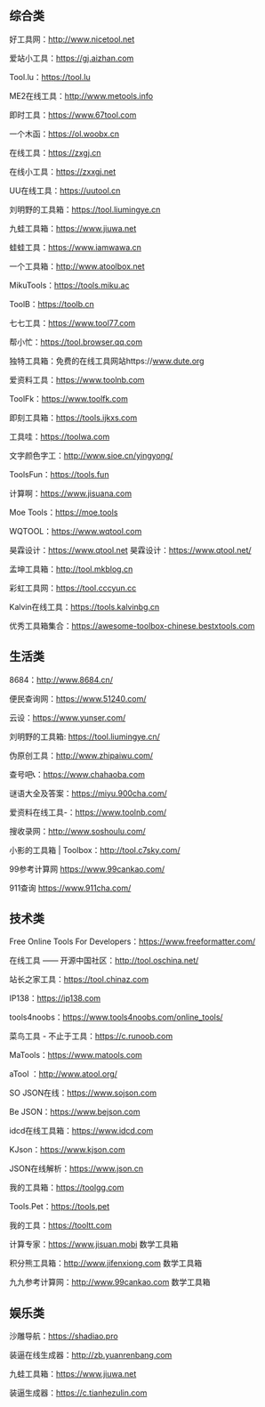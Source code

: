 ## 综合类

好工具网：http://www.nicetool.net

爱站小工具：https://gj.aizhan.com

Tool.lu：https://tool.lu

ME2在线工具：http://www.metools.info

即时工具：https://www.67tool.com

一个木函：https://ol.woobx.cn

在线工具：https://zxgj.cn

在线小工具：https://zxxgj.net

UU在线工具：https://uutool.cn

刘明野的工具箱：https://tool.liumingye.cn

九蛙工具箱：https://www.jiuwa.net

蛙蛙工具：https://www.iamwawa.cn

一个工具箱：http://www.atoolbox.net

MikuTools：https://tools.miku.ac

ToolB：https://toolb.cn

七七工具：https://www.tool77.com

帮小忙：https://tool.browser.qq.com

独特工具箱：免费的在线工具网站https://www.dute.org

爱资料工具：https://www.toolnb.com

ToolFk：https://www.toolfk.com

即刻工具箱：https://tools.ijkxs.com

工具哇：https://toolwa.com

文字颜色字工：http://www.sioe.cn/yingyong/

ToolsFun：https://tools.fun

计算啊：https://www.jisuana.com

Moe Tools：https://moe.tools

WQTOOL：https://www.wqtool.com

昊霖设计：https://www.qtool.net  昊霖设计：https://www.qtool.net/


孟坤工具箱：http://tool.mkblog.cn

彩虹工具网：https://tool.cccyun.cc

Kalvin在线工具：https://tools.kalvinbg.cn

优秀工具箱集合：https://awesome-toolbox-chinese.bestxtools.com

## 生活类

8684：http://www.8684.cn/

便民查询网：https://www.51240.com/

云设：https://www.yunser.com/

刘明野的工具箱: https://tool.liumingye.cn/

伪原创工具：http://www.zhipaiwu.com/

 查号吧📞：https://www.chahaoba.com

谜语大全及答案：https://miyu.900cha.com/

爱资料在线工具-：https://www.toolnb.com/

搜收录网：http://www.soshoulu.com/

小影的工具箱 | Toolbox：http://tool.c7sky.com/

99参考计算网 https://www.99cankao.com/

911查询 https://www.911cha.com/

## 技术类

Free Online Tools For Developers：https://www.freeformatter.com/

在线工具 —— 开源中国社区：http://tool.oschina.net/

站长之家工具：https://tool.chinaz.com

IP138：https://ip138.com

tools4noobs：https://www.tools4noobs.com/online_tools/

菜鸟工具 - 不止于工具：https://c.runoob.com

MaTools：https://www.matools.com

aTool ：http://www.atool.org/

SO JSON在线：https://www.sojson.com

Be JSON：https://www.bejson.com

idcd在线工具箱：https://www.idcd.com

KJson：https://www.kjson.com

JSON在线解析：https://www.json.cn

我的工具箱：https://toolgg.com

Tools.Pet：https://tools.pet

我的工具：https://tooltt.com

计算专家：https://www.jisuan.mobi 数学工具箱

积分熊工具箱：http://www.jifenxiong.com 数学工具箱

九九参考计算网：http://www.99cankao.com 数学工具箱

## 娱乐类

沙雕导航：https://shadiao.pro

装逼在线生成器：http://zb.yuanrenbang.com

九蛙工具箱：https://www.jiuwa.net

装逼生成器：https://c.tianhezulin.com